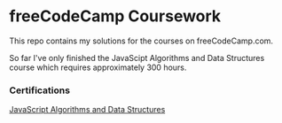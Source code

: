 # freeCodeCamp Coursework

This repo contains my solutions for the courses on freeCodeCamp.com.

So far I've only finished the JavaScipt Algorithms and Data Structures course which requires approximately 300 hours.

### Certifications

<a href="https://www.freecodecamp.org/certification/fccbdba2f89-1e4a-43fd-b636-f628edaf9b07/javascript-algorithms-and-data-structures">JavaScript Algorithms and Data Structures<a/>
